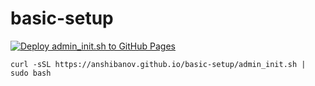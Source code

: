 # basic-setup

[![Deploy admin_init.sh to GitHub Pages](https://github.com/anshibanov/basic-setup/actions/workflows/ci.yml/badge.svg)](https://github.com/anshibanov/basic-setup/actions/workflows/ci.yml)

```
curl -sSL https://anshibanov.github.io/basic-setup/admin_init.sh | sudo bash
```